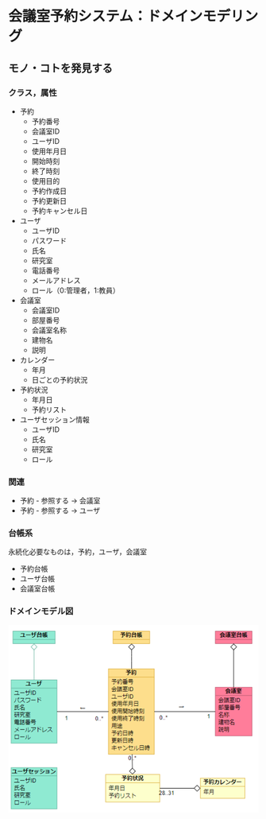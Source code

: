 # 会議室予約システム：ドメインモデリング

## モノ・コトを発見する
### クラス，属性
- 予約
    - 予約番号
    - 会議室ID
    - ユーザID
    - 使用年月日
    - 開始時刻
    - 終了時刻
    - 使用目的
    - 予約作成日
    - 予約更新日
    - 予約キャンセル日
- ユーザ
    - ユーザID
    - パスワード
    - 氏名
    - 研究室
    - 電話番号
    - メールアドレス
    - ロール（0:管理者，1:教員）
- 会議室
    - 会議室ID
    - 部屋番号
    - 会議室名称
    - 建物名
    - 説明
- カレンダー
    - 年月
    - 日ごとの予約状況
- 予約状況
    - 年月日
    - 予約リスト
- ユーザセッション情報
    - ユーザID
    - 氏名
    - 研究室
    - ロール


### 関連
- 予約 - 参照する -> 会議室
- 予約 - 参照する -> ユーザ

### 台帳系
永続化必要なものは，予約，ユーザ，会議室
- 予約台帳
- ユーザ台帳
- 会議室台帳

### ドメインモデル図

<img src="./img/domain_model.png">

